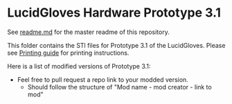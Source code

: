 # LucidGloves Hardware Prototype 3.1

See [readme.md](readme.md) for the master readme of this repository.

This folder contains the STl files for Prototype 3.1 of the LucidGloves.
Please see [Printing guide](https://github.com/LucidVR/lucidgloves-hardware/wiki/Parts-Printing-Guide) for printing instructions.

Here is a list of modified versions of Prototype 3.1:  
* Feel free to pull request a repo link to your modded version.
  - Should follow the structure of "Mod name - mod creator - link to mod"
